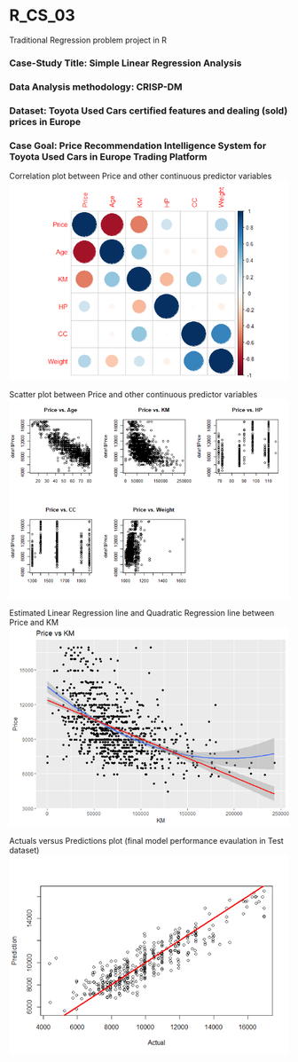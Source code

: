 # R_CS_03
Traditional Regression problem project in R

### Case-Study Title: Simple Linear Regression Analysis
### Data Analysis methodology: CRISP-DM
### Dataset: Toyota Used Cars certified features and dealing (sold) prices in Europe
### Case Goal: Price Recommendation Intelligence System for Toyota Used Cars in Europe Trading Platform

Correlation plot between Price and other continuous predictor variables
![CS_03_1](CS_03_1.png)

Scatter plot between Price and other continuous predictor variables
![CS_03_2](CS_03_2.png)

Estimated Linear Regression line and Quadratic Regression line between Price and KM
![CS_03_3](CS_03_3.png)

Actuals versus Predictions plot (final model performance evaulation in Test dataset)
![CS_03_4](CS_03_4.png)
